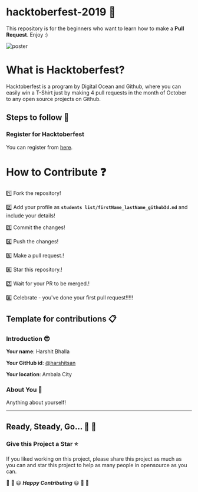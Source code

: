 # hacktoberfest-2019 :rocket:
This repository is for the beginners who want to learn how to make a **Pull Request**. Enjoy :)
 
 ![poster](https://github.com/harshitsan/hacktoberfest-2019/blob/master/hacktoberfest2019.png)


# What is Hacktoberfest?
Hacktoberfest is a program by Digital Ocean and Github, where you can easily win a T-Shirt just by making 4 pull requests in the month of October to any open source projects on Github.

## Steps to follow :scroll:

### Register for Hacktoberfest
You can register from [here](https://hacktoberfest.digitalocean.com).

# How to Contribute :question:

:one: Fork the repository!

:two: Add your profile as **`students list/firstName_lastName_githubId.md`** and include your details!

:three: Commit the changes!

:four: Push the changes!

:five: Make a pull request.!

:six: Star this repository.!

:seven: Wait for your PR to be merged.!

:eight: Celebrate - you've done your first pull request!!!!!


## Template for contributions :clipboard:

### Introduction :sunglasses:

**Your name**: Harshit Bhalla

**Your GitHub id**: [@harshitsan](https://github.com/harshitsan)

**Your location**: Ambala City

### About You :boy:

Anything about yourself!

___

## Ready, Steady, Go... :turtle: :rabbit2:
### Give this Project a Star :star:

If you liked working on this project, please share this project as much 
as you can and star this project to help as many people in opensource as you can.

:tada: :confetti_ball: :smiley: _**Happy Contributing**_ :smiley: :confetti_ball: :tada:
